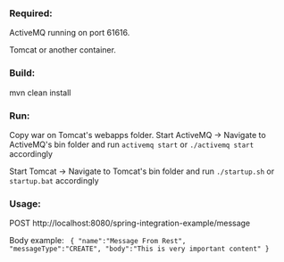 ### Required:
ActiveMQ running on port 61616.

Tomcat or another container.

### Build: 
mvn clean install

### Run: 
Copy war on Tomcat's webapps folder.
Start ActiveMQ -> Navigate to ActiveMQ's bin folder and run <code>activemq start</code> or <code>./activemq start</code> accordingly

Start Tomcat -> Navigate to Tomcat's bin folder and run <code>./startup.sh</code> or <code>startup.bat</code> accordingly

### Usage:
POST http://localhost:8080/spring-integration-example/message

Body example:
<code>
{
	"name":"Message From Rest",
	"messageType":"CREATE",
	"body":"This is very important content"
}
</code>
